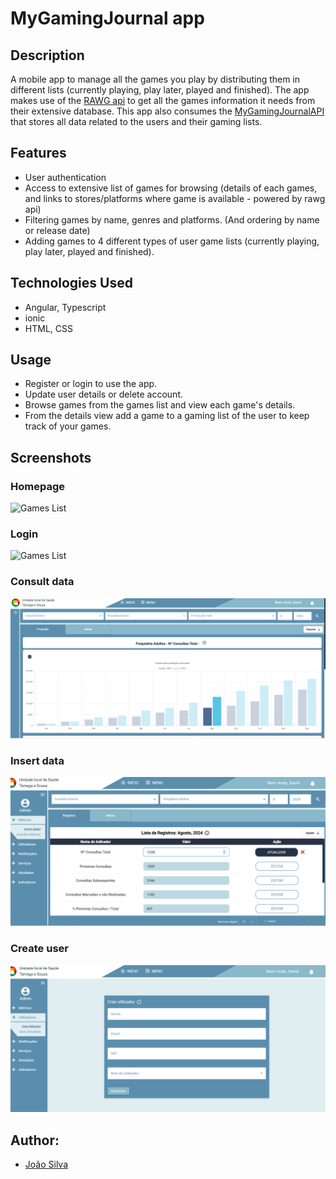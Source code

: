 # MyGamingJournal app

## Description
A mobile app to manage all the games you play by distributing them in different lists (currently playing, play later, played and finished). The app makes use of the [RAWG api](https://rawg.io/) to get all the games information it needs from their extensive database.
This app also consumes the [MyGamingJournalAPI](https://github.com/CarDioLogic/MyGamingJournalAPI) that stores all data related to the users and their gaming lists.

## Features
- User authentication
- Access to extensive list of games for browsing (details of each games, and links to stores/platforms where game is available - powered by rawg api)
- Filtering games by name, genres and platforms. (And ordering by name or release date)
- Adding games to 4 different types of user game lists (currently playing, play later, played and finished).

## Technologies Used
- Angular, Typescript
- ionic
- HTML, CSS

## Usage
- Register or login to use the app.
- Update user details or delete account.
- Browse games from the games list and view each game's details.
- From the details view add a game to a gaming list of the user to keep track of your games.

## Screenshots
### Homepage
![Games List](https://github.com/CarDioLogic/MyGamingJournalR/blob/mainScreenshots/gamesList.PNG)
### Login
![Games List](https://github.com/CarDioLogic/MyGamingJournalR/blob/mainScreenshots/gamesList.PNG)
### Consult data
![ConsultData](https://github.com/CarDioLogic/benchmarking-hospitalar-project/blob/main/Screenshots/ConsultData.PNG)
### Insert data
![InsertData](https://github.com/CarDioLogic/benchmarking-hospitalar-project/blob/main/Screenshots/InsertData.PNG)
### Create user
![CreateUser](https://github.com/CarDioLogic/benchmarking-hospitalar-project/blob/main/Screenshots/CreateUser.PNG)

## Author:
- [João Silva](https://github.com/CarDioLogic)

